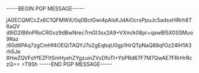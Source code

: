 -----BEGIN PGP MESSAGE-----

jA0ECQMCcZx6C1QFMWX/0q0BctGwi4pAlsKJdAiOcrsPpuJc5adsxHlRrh8T6aQV
d9iD2IB6nPRoCRGvz9dBwNrec7rnGI3sx2A9+VXm/k08pr+qawBI5X0SSMuo9Raz
/60d6PAq7zgCmHf4OEQiTAQYJ7o2gEqbqU0gp1HrQTpNaQ88qfOz24IH1A3rh5Je
8HwZQVFoYfEZFItSmHyehZYgzuinZVxDfoTI+YbPRd67F7M7QwAE7FRrHrRczQ==
=T9Sh
-----END PGP MESSAGE-----
